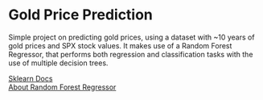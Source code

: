 # Gold Price Prediction

Simple project on predicting gold prices, using a dataset with ~10 years of gold prices and SPX stock values. It makes use of a Random Forest Regressor, that performs both regression and classification tasks with the use of multiple decision trees.



[Sklearn Docs](https://scikit-learn.org/stable/modules/generated/sklearn.ensemble.RandomForestRegressor.html) <br>
[About Random Forest Regressor](https://www.geeksforgeeks.org/random-forest-regression-in-python/)
